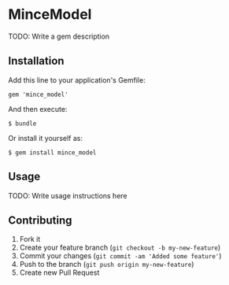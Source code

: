 # MinceModel

TODO: Write a gem description

## Installation

Add this line to your application's Gemfile:

    gem 'mince_model'

And then execute:

    $ bundle

Or install it yourself as:

    $ gem install mince_model

## Usage

TODO: Write usage instructions here

## Contributing

1. Fork it
2. Create your feature branch (`git checkout -b my-new-feature`)
3. Commit your changes (`git commit -am 'Added some feature'`)
4. Push to the branch (`git push origin my-new-feature`)
5. Create new Pull Request
